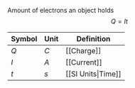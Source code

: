 Amount of electrons an object holds
$$Q=It$$

| Symbol | Unit | Definition |
| ------ | ---- | ---------- |
| $Q$    | $C$     | [[Charge]]           |
| $I$    | $A$     | [[Current]]           |
| $t$       | $s$     | [[SI Units\|Time]]           |
